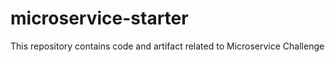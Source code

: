 # microservice-starter
This repository contains code and artifact related to Microservice Challenge
